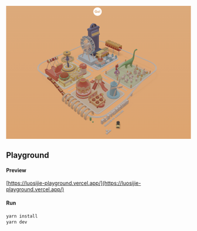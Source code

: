 ![](https://github.com/luosijie/playground/blob/main/preview/cover.png)

## Playground

#### Preview
[https://luosijie-playground.vercel.app/](https://luosijie-playground.vercel.app/)

#### Run
```shell
yarn install
yarn dev
```
